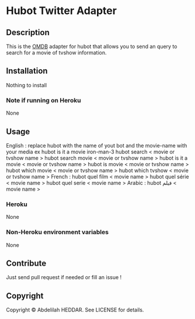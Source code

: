# Hubot Twitter Adapter

## Description

This is the [OMDB](http://www.omdbapi.com) adapter for hubot that allows you to
send an query to search for a movie of tvshow information.

## Installation

 Nothing to install

### Note if running on Heroku
None
## Usage
   English :
 replace hubot with the name of yout bot and the movie-name with your media
 ex  hubot is it a movie iron-man-3
     hubot search < movie or tvshow  name >
     hubot search movie < movie or tvshow name >
     hubot is it a movie < movie  or tvshow name >
     hubot is movie < movie  or tvshow name >
     hubot which movie < movie or tvshow name >
     hubot which tvshow < movie or tvshow name >
   French :
     hubot quel film < movie name >
     hubot quel série < movie name >
     hubot quel serie < movie name >
   Arabic :
     hubot فيلم < movie name >

### Heroku
 None
### Non-Heroku environment variables
 None
## Contribute

Just send pull request if needed or fill an issue !

## Copyright

Copyright &copy; Abdelilah HEDDAR. See LICENSE for details.

[hubot]: https://github.com/github/hubot
[hubot-movie]: https://github.com/chickenzord/hubot-movie/blob/master/scripts/movie.coffee
[script-catalog]: http://hubot-script-catalog.herokuapp.com
[src-scripts]: https://github.com/github/hubot-scripts/tree/master/src/scripts
[example-script]: https://github.com/github/hubot-scripts/blob/master/src/scripts/tweet.coffee
[hubot-script-tests]: https://github.com/github/hubot-scripts/blob/master/test/tests.coffee
[example-script-doc]: https://github.com/github/hubot-scripts/blob/master/src/scripts/speak.coffee#L1-5
